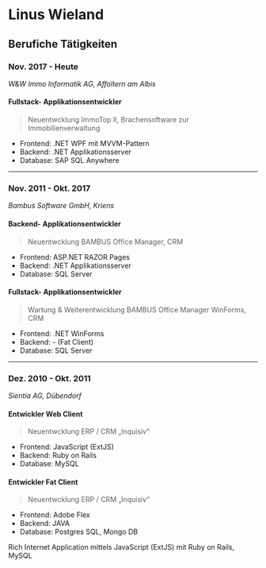 # Linus Wieland

## Berufiche Tätigkeiten

### Nov. 2017 - Heute

_W&W Immo Informatik AG, Affoltern am Albis_

#### Fullstack- Applikationsentwickler

> Neuentwcklung ImmoTop II, Brachensoftware zur Immobilienverwaltung  
* Frontend: .NET WPF mit MVVM-Pattern
* Backend: .NET Applikationsserver
* Database: SAP SQL Anywhere

---

### Nov. 2011 - Okt. 2017

_Bambus Software GmbH, Kriens_

#### Backend- Applikationsentwickler

> Neuentwcklung BAMBUS Office Manager, CRM
* Frontend: ASP.NET RAZOR Pages
* Backend: .NET Applikationsserver
* Database: SQL Server

#### Fullstack- Applikationsentwickler

> Wartung & Weiterentwicklung BAMBUS Office Manager WinForms, CRM
* Frontend: .NET WinForms
* Backend: - (Fat Client)
* Database: SQL Server

---

### Dez. 2010 - Okt. 2011

_Sientia AG, Dübendorf_

#### Entwickler Web Client
> Neuentwcklung ERP / CRM „Inquisiv“
* Frontend: JavaScript (ExtJS)
* Backend: Ruby on Rails
* Database: MySQL

#### Entwickler Fat Client
> Neuentwcklung ERP / CRM „Inquisiv“
* Frontend: Adobe Flex
* Backend: JAVA
* Database: Postgres SQL, Mongo DB

Rich Internet Application mittels JavaScript (ExtJS) mit Ruby on Rails, MySQL